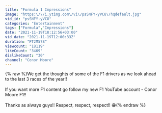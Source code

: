```yaml
---
title: "Formula 1 Impressions"
image: "https:\/\/i.ytimg.com\/vi\/psSNFY-yVC8\/hqdefault.jpg"
vid_id: "psSNFY-yVC8"
categories: "Entertainment"
tags: ["Formula","Impressions"]
date: "2021-11-19T18:12:56+03:00"
vid_date: "2021-11-19T12:00:33Z"
duration: "PT2M57S"
viewcount: "18119"
likeCount: "3469"
dislikeCount: "30"
channel: "Conor Moore"
---
```

{% raw %}We get the thoughts of some of the F1 drivers as we look ahead to the last 3 races of the year!! <br /><br />If you want more F1 content go follow my new F1 YouTube account - Conor Moore F1!!<br /><br />Thanks as always guys!! Respect, respect, respect!! 😁{% endraw %}
